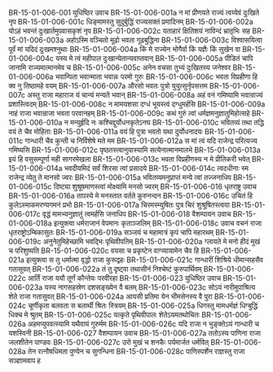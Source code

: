 BR-15-01-006-001	युधिष्ठिर उवाच
BR-15-01-006-001a	न मां प्रीणयते राज्यं त्वय्येवं दुःखिते नृप
BR-15-01-006-001c	धिङ्मामस्तु सुदुर्बुद्धिं राज्यसक्तं प्रमादिनम्
BR-15-01-006-002a	योऽहं भवन्तं दुःखार्तमुपवासकृशं नृप
BR-15-01-006-002c	यताहारं क्षितिशयं नाविन्दं भ्रातृभिः सह
BR-15-01-006-003a	अहोऽस्मि वञ्चितो मूढो भवता गूढबुद्धिना
BR-15-01-006-003c	विश्वासयित्वा पूर्वं मां यदिदं दुःखमश्नुथाः
BR-15-01-006-004a	किं मे राज्येन भोगैर्वा किं यज्ञैः किं सुखेन वा
BR-15-01-006-004c	यस्य मे त्वं महीपाल दुःखान्येतान्यवाप्तवान्
BR-15-01-006-005a	पीडितं चापि जानामि राज्यमात्मानमेव च
BR-15-01-006-005c	अनेन वचसा तुभ्यं दुःखितस्य जनेश्वर
BR-15-01-006-006a	भवान्पिता भवान्माता भवान्नः परमो गुरुः
BR-15-01-006-006c	भवता विप्रहीणा हि क्व नु तिष्ठामहे वयम्
BR-15-01-006-007a	औरसो भवतः पुत्रो युयुत्सुर्नृपसत्तम
BR-15-01-006-007c	अस्तु राजा महाराज यं चान्यं मन्यते भवान्
BR-15-01-006-008a	अहं वनं गमिष्यामि भवान्राज्यं प्रशास्त्विदम्
BR-15-01-006-008c	न मामयशसा दग्धं भूयस्त्वं दग्धुमर्हसि
BR-15-01-006-009a	नाहं राजा भवान्राजा भवता परवानहम्
BR-15-01-006-009c	कथं गुरुं त्वां धर्मज्ञमनुज्ञातुमिहोत्सहे
BR-15-01-006-010a	न मन्युर्हृदि नः कश्चिद्दुर्योधनकृतेऽनघ
BR-15-01-006-010c	भवितव्यं तथा तद्धि वयं ते चैव मोहिताः
BR-15-01-006-011a	वयं हि पुत्रा भवतो यथा दुर्योधनादयः
BR-15-01-006-011c	गान्धारी चैव कुन्ती च निर्विशेषे मते मम
BR-15-01-006-012a	स मां त्वं यदि राजेन्द्र परित्यज्य गमिष्यसि
BR-15-01-006-012c	पृष्ठतस्त्वानुयास्यामि सत्येनात्मानमालभे
BR-15-01-006-013a	इयं हि वसुसम्पूर्णा मही सागरमेखला
BR-15-01-006-013c	भवता विप्रहीणस्य न मे प्रीतिकरी भवेत्
BR-15-01-006-014a	भवदीयमिदं सर्वं शिरसा त्वां प्रसादये
BR-15-01-006-014c	त्वदधीनाः स्म राजेन्द्र व्येतु ते मानसो ज्वरः
BR-15-01-006-015a	भवितव्यमनुप्राप्तं मन्ये त्वां तज्जनाधिप
BR-15-01-006-015c	दिष्ट्या शुश्रूषमाणस्त्वां मोक्ष्यामि मनसो ज्वरम्
BR-15-01-006-016	धृतराष्ट्र उवाच
BR-15-01-006-016a	तापस्ये मे मनस्तात वर्तते कुरुनन्दन
BR-15-01-006-016c	उचितं हि कुलेऽस्माकमरण्यगमनं प्रभो
BR-15-01-006-017a	चिरमस्म्युषितः पुत्र चिरं शुश्रूषितस्त्वया
BR-15-01-006-017c	वृद्धं मामभ्यनुज्ञातुं त्वमर्हसि जनाधिप
BR-15-01-006-018	वैशम्पायन उवाच
BR-15-01-006-018a	इत्युक्त्वा धर्मराजानं वेपमानः कृताञ्जलिम्
BR-15-01-006-018c	उवाच वचनं राजा धृतराष्ट्रोऽम्बिकासुतः
BR-15-01-006-019a	सञ्जयं च महामात्रं कृपं चापि महारथम्
BR-15-01-006-019c	अनुनेतुमिहेच्छामि भवद्भिः पृथिवीपतिम्
BR-15-01-006-020a	ग्लायते मे मनो हीदं मुखं च परिशुष्यति
BR-15-01-006-020c	वयसा च प्रकृष्टेन वाग्व्यायामेन चैव हि
BR-15-01-006-021a	इत्युक्त्वा स तु धर्मात्मा वृद्धो राजा कुरूद्वहः
BR-15-01-006-021c	गान्धारीं शिश्रिये धीमान्सहसैव गतासुवत्
BR-15-01-006-022a	तं तु दृष्ट्वा तथासीनं निश्चेष्टं कुरुपार्थिवम्
BR-15-01-006-022c	आर्तिं राजा ययौ तूर्णं कौन्तेयः परवीरहा
BR-15-01-006-023	युधिष्ठिर उवाच
BR-15-01-006-023a	यस्य नागसहस्रेण दशसङ्ख्येन वै बलम्
BR-15-01-006-023c	सोऽयं नारीमुपाश्रित्य शेते राजा गतासुवत्
BR-15-01-006-024a	आयसी प्रतिमा येन भीमसेनस्य वै पुरा
BR-15-01-006-024c	चूर्णीकृता बलवता स बलार्थी श्रितः स्त्रियम्
BR-15-01-006-025a	धिगस्तु मामधर्मज्ञं धिग्बुद्धिं धिक्च मे श्रुतम्
BR-15-01-006-025c	यत्कृते पृथिवीपालः शेतेऽयमतथोचितः
BR-15-01-006-026a	अहमप्युपवत्स्यामि यथैवायं गुरुर्मम
BR-15-01-006-026c	यदि राजा न भुङ्क्तेऽयं गान्धारी च यशस्विनी
BR-15-01-006-027	वैशम्पायन उवाच
BR-15-01-006-027a	ततोऽस्य पाणिना राजा जलशीतेन पाण्डवः
BR-15-01-006-027c	उरो मुखं च शनकैः पर्यमार्जत धर्मवित्
BR-15-01-006-028a	तेन रत्नौषधिमता पुण्येन च सुगन्धिना
BR-15-01-006-028c	पाणिस्पर्शेन राज्ञस्तु राजा सञ्ज्ञामवाप ह
